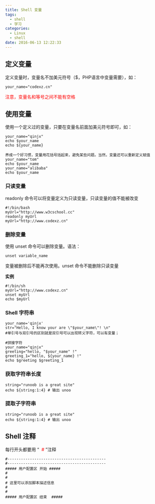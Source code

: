 ```yaml
---
title: Shell 变量
tags:
  - shell
  - 学习
categories:
  - Linux
  - shell
date: 2016-06-13 12:22:33
---
```


## 定义变量
定义变量时，变量名不加美元符号（$，PHP语言中变量需要），如：

	your_name="codexz.cn"

<span style="color: #ff0000;">注意，变量名和等号之间不能有空格</span>

## 使用变量
使用一个定义过的变量，只要在变量名前面加美元符号即可，如：

	your_name="qinjx"
	echo $your_name
	echo ${your_name}

	养成一个好习惯，变量用花括号括起来，避免某些问题。当然，变量还可以重新定义赋值
	your_name="tom"
	echo $your_name
	your_name="alibaba"
	echo $your_name

### 只读变量

readonly 命令可以将变量定义为只读变量，只读变量的值不能被改变

	#!/bin/bash
	myUrl="http://www.w3cschool.cc"
	readonly myUrl
	myUrl="http://www.codexz.cn"


### 删除变量

使用 unset 命令可以删除变量。语法：

	unset variable_name
变量被删除后不能再次使用。unset 命令不能删除只读变量

**实例**

	#!/bin/sh
	myUrl="http://www.codexz.cn"
	unset myUrl
	echo $myUrl

### Shell 字符串
	
	your_name='qinjx'
	str="Hello, I know your are \"$your_name\"! \n"
	#单引号与双引号的区别就是双引号可以出现转义字符，可以有变量；
	
	#拼接字符
	your_name="qinjx"
	greeting="hello, "$your_name" !"
	greeting_1="hello, ${your_name} !"
	echo $greeting $greeting_1

### 获取字符串长度
	
	string="runoob is a great site"
	echo ${string:1:4} # 输出 unoo

### 提取子字符串
	
	string="runoob is a great site"
	echo ${string:1:4} # 输出 unoo

## Shell 注释

<div>

每行开头都要用 “<span style="color: #ff0000;">  #</span> ”注释

	
	#--------------------------------------------
	#--------------------------------------------
	##### 用户配置区 开始 #####
	#
	#
	# 这里可以添加脚本描述信息
	# 
	#
	##### 用户配置区 结束  #####
